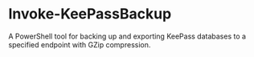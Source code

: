 # Invoke-KeePassBackup
A PowerShell tool for backing up and exporting KeePass databases to a specified endpoint with GZip compression.
